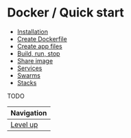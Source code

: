 # Docker / Quick start #

* [Installation](installation/README.md)
* [Create Dockerfile](create-dockerfile/README.md)
* [Create app files](create-app-files/README.md)
* [Build, run, stop](build-run-stop/README.md)
* [Share image](share-image/README.md)
* [Services](services/README.md)
* [Swarms](swarms/README.md)
* [Stacks](stacks/README.md)

TODO

| Navigation               |
| ------------------------ |
| [Level up](../README.md) |
